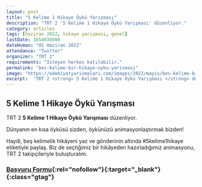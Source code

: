 ```yaml
---
layout: post
title: "5 Kelime 1 Hikaye Öykü Yarışması"
description: "TRT 2 '5 Kelime 1 Hikaye Öykü Yarışması' düzenliyor."
category: articles
tags: [haziran 2022, hikaye yarışması, genel]
lastDate: 1654030800
dateHuman: "01 Haziran 2022"
attendance: "Twitter"
organizer: "TRT 2"
requirements: "İsteyen herkes katılabilir."
permalink: "bes-kelime-bir-hikaye-oyku-yarismasi"
image: "https://edebiyatyarismalari.com/images/2022/mayis/bes-kelime-bir-hikaye-oyku-yarismasi.jpg"
excerpt:  "TRT 2 <strong> 5 Kelime 1 Hikaye Öykü Yarışması </strong> düzenliyor."
---
```


## 5 Kelime 1 Hikaye Öykü Yarışması
TRT 2 **5 Kelime 1 Hikaye Öykü Yarışması** düzenliyor.

Dünyanın en kısa öyküsü sizden, öykünüzü animasyonlaştırmak bizden! 

Haydi, beş kelimelik hikâyeni yaz ve gönderinin altında #5kelime1hikaye etiketiyle paylaş. Biz de seçtiğimiz bir hikâyeden hazırladığımız animasyonu, TRT 2 takipçileriyle buluşturalım.

### [Başvuru Formu](https://twitter.com/trt2tv/status/1527633449594638340?t=GcEU4AU96EsKAuF3EgKh2w&s=19/?ref=edebiyatyarismalari.com){:rel="nofollow"}{:target="_blank"}{:class="gtag"}